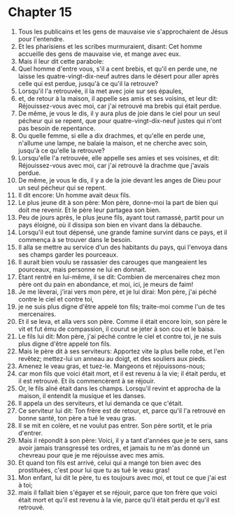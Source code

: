# Chapter 15

1. Tous les publicains et les gens de mauvaise vie s'approchaient de Jésus pour l'entendre.
2. Et les pharisiens et les scribes murmuraient, disant: Cet homme accueille des gens de mauvaise vie, et mange avec eux.
3. Mais il leur dit cette parabole:
4. Quel homme d'entre vous, s'il a cent brebis, et qu'il en perde une, ne laisse les quatre-vingt-dix-neuf autres dans le désert pour aller après celle qui est perdue, jusqu'à ce qu'il la retrouve?
5. Lorsqu'il l'a retrouvée, il la met avec joie sur ses épaules,
6. et, de retour à la maison, il appelle ses amis et ses voisins, et leur dit: Réjouissez-vous avec moi, car j'ai retrouvé ma brebis qui était perdue.
7. De même, je vous le dis, il y aura plus de joie dans le ciel pour un seul pécheur qui se repent, que pour quatre-vingt-dix-neuf justes qui n'ont pas besoin de repentance.
8. Ou quelle femme, si elle a dix drachmes, et qu'elle en perde une, n'allume une lampe, ne balaie la maison, et ne cherche avec soin, jusqu'à ce qu'elle la retrouve?
9. Lorsqu'elle l'a retrouvée, elle appelle ses amies et ses voisines, et dit: Réjouissez-vous avec moi, car j'ai retrouvé la drachme que j'avais perdue.
10. De même, je vous le dis, il y a de la joie devant les anges de Dieu pour un seul pécheur qui se repent.
11. Il dit encore: Un homme avait deux fils.
12. Le plus jeune dit à son père: Mon père, donne-moi la part de bien qui doit me revenir. Et le père leur partagea son bien.
13. Peu de jours après, le plus jeune fils, ayant tout ramassé, partit pour un pays éloigné, où il dissipa son bien en vivant dans la débauche.
14. Lorsqu'il eut tout dépensé, une grande famine survint dans ce pays, et il commença à se trouver dans le besoin.
15. Il alla se mettre au service d'un des habitants du pays, qui l'envoya dans ses champs garder les pourceaux.
16. Il aurait bien voulu se rassasier des carouges que mangeaient les pourceaux, mais personne ne lui en donnait.
17. Étant rentré en lui-même, il se dit: Combien de mercenaires chez mon père ont du pain en abondance, et moi, ici, je meurs de faim!
18. Je me lèverai, j'irai vers mon père, et je lui dirai: Mon père, j'ai péché contre le ciel et contre toi,
19. je ne suis plus digne d'être appelé ton fils; traite-moi comme l'un de tes mercenaires.
20. Et il se leva, et alla vers son père. Comme il était encore loin, son père le vit et fut ému de compassion, il courut se jeter à son cou et le baisa.
21. Le fils lui dit: Mon père, j'ai péché contre le ciel et contre toi, je ne suis plus digne d'être appelé ton fils.
22. Mais le père dit à ses serviteurs: Apportez vite la plus belle robe, et l'en revêtez; mettez-lui un anneau au doigt, et des souliers aux pieds.
23. Amenez le veau gras, et tuez-le. Mangeons et réjouissons-nous;
24. car mon fils que voici était mort, et il est revenu à la vie; il était perdu, et il est retrouvé. Et ils commencèrent à se réjouir.
25. Or, le fils aîné était dans les champs. Lorsqu'il revint et approcha de la maison, il entendit la musique et les danses.
26. Il appela un des serviteurs, et lui demanda ce que c'était.
27. Ce serviteur lui dit: Ton frère est de retour, et, parce qu'il l'a retrouvé en bonne santé, ton père a tué le veau gras.
28. Il se mit en colère, et ne voulut pas entrer. Son père sortit, et le pria d'entrer.
29. Mais il répondit à son père: Voici, il y a tant d'années que je te sers, sans avoir jamais transgressé tes ordres, et jamais tu ne m'as donné un chevreau pour que je me réjouisse avec mes amis.
30. Et quand ton fils est arrivé, celui qui a mangé ton bien avec des prostituées, c'est pour lui que tu as tué le veau gras!
31. Mon enfant, lui dit le père, tu es toujours avec moi, et tout ce que j'ai est à toi;
32. mais il fallait bien s'égayer et se réjouir, parce que ton frère que voici était mort et qu'il est revenu à la vie, parce qu'il était perdu et qu'il est retrouvé.


